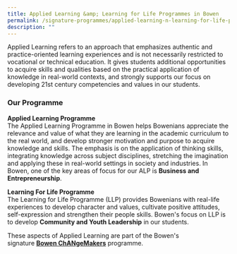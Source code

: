 ```yaml
---
title: Applied Learning &amp; Learning for Life Programmes in Bowen
permalink: /signature-programmes/applied-learning-n-learning-for-life-programmes-in-bowen/
description: ""
---
```

Applied Learning refers to an approach that emphasizes authentic and practice-oriented learning experiences and is not necessarily restricted to vocational or technical education. It gives students additional opportunities to acquire skills and qualities based on the practical application of knowledge in real-world contexts, and strongly supports our focus on developing&nbsp;21st century&nbsp;competencies and values in our students.

### Our Programme

**Applied Learning Programme**  <br>
The Applied Learning Programme in Bowen helps Bowenians appreciate the relevance and value of what they are learning in the academic curriculum to the real world, and develop stronger motivation and purpose to acquire knowledge and skills. The emphasis is on the application of thinking skills, integrating knowledge across subject disciplines, stretching the imagination and applying these in real-world settings in society and industries. In Bowen, one of the key areas of focus for our ALP is&nbsp;**Business and Entrepreneurship**.  

  

**Learning For Life Programme**<br>
The Learning for Life Programme (LLP) provides Bowenians with real-life experiences to develop character and values, cultivate positive attitudes, self-expression and strengthen their people skills. Bowen's focus on LLP is to develop&nbsp;**Community and Youth Leadership**&nbsp;in our students.

These aspects of Applied Learning are part of the Bowen's signature&nbsp;**[Bowen ChANgeMakers](/signature-programmes/bowen-changemakers)**&nbsp;programme.